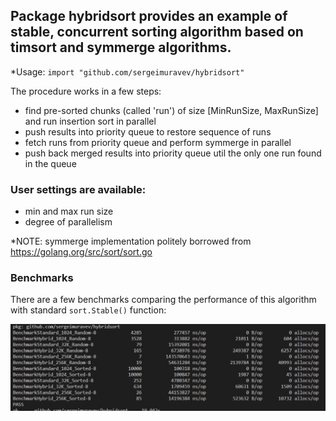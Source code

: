 ## Package hybridsort provides an example of stable, concurrent sorting algorithm based on timsort and symmerge algorithms.

*Usage: 
`import "github.com/sergeimuravev/hybridsort"`

The procedure works in a few steps:
- find pre-sorted chunks (called 'run') of size [MinRunSize, MaxRunSize] and run insertion sort in parallel
- push results into priority queue to restore sequence of runs
- fetch runs from priority queue and perform symmerge in parallel
- push back merged results into priority queue util the only one run found in the queue



### User settings are available:
- min and max run size
- degree of parallelism

*NOTE: symmerge implementation politely borrowed from https://golang.org/src/sort/sort.go


### Benchmarks
There are a few benchmarks comparing the performance of this algorithm with standard `sort.Stable()` function:

<img src="Benchmarks.jpg"></img>

